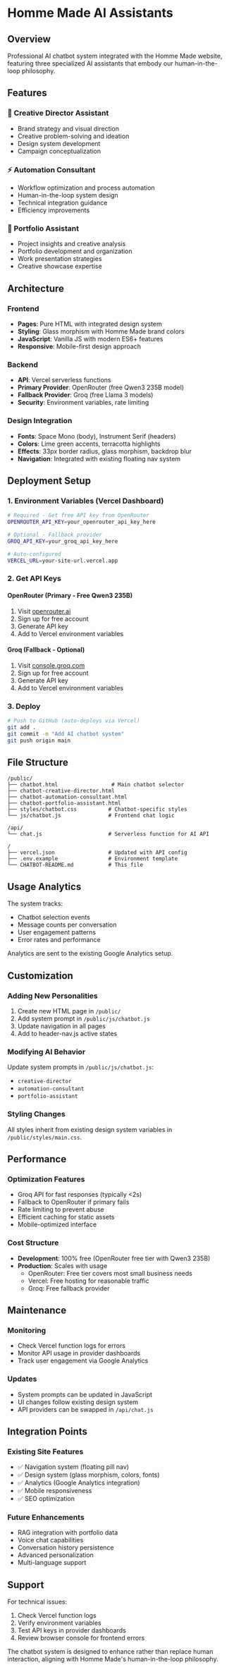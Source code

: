 # Homme Made AI Assistants

## Overview

Professional AI chatbot system integrated with the Homme Made website, featuring three specialized AI assistants that embody our human-in-the-loop philosophy.

## Features

### 🎨 Creative Director Assistant
- Brand strategy and visual direction
- Creative problem-solving and ideation
- Design system development
- Campaign conceptualization

### ⚡ Automation Consultant
- Workflow optimization and process automation
- Human-in-the-loop system design
- Technical integration guidance
- Efficiency improvements

### 📸 Portfolio Assistant
- Project insights and creative analysis
- Portfolio development and organization
- Work presentation strategies
- Creative showcase expertise

## Architecture

### Frontend
- **Pages**: Pure HTML with integrated design system
- **Styling**: Glass morphism with Homme Made brand colors
- **JavaScript**: Vanilla JS with modern ES6+ features
- **Responsive**: Mobile-first design approach

### Backend
- **API**: Vercel serverless functions
- **Primary Provider**: OpenRouter (free Qwen3 235B model)
- **Fallback Provider**: Groq (free Llama 3 models)
- **Security**: Environment variables, rate limiting

### Design Integration
- **Fonts**: Space Mono (body), Instrument Serif (headers)
- **Colors**: Lime green accents, terracotta highlights
- **Effects**: 33px border radius, glass morphism, backdrop blur
- **Navigation**: Integrated with existing floating nav system

## Deployment Setup

### 1. Environment Variables (Vercel Dashboard)

```bash
# Required - Get free API key from OpenRouter
OPENROUTER_API_KEY=your_openrouter_api_key_here

# Optional - Fallback provider
GROQ_API_KEY=your_groq_api_key_here

# Auto-configured
VERCEL_URL=your-site-url.vercel.app
```

### 2. Get API Keys

#### OpenRouter (Primary - Free Qwen3 235B)
1. Visit [openrouter.ai](https://openrouter.ai)
2. Sign up for free account
3. Generate API key
4. Add to Vercel environment variables

#### Groq (Fallback - Optional)
1. Visit [console.groq.com](https://console.groq.com)
2. Sign up for free account
3. Generate API key
4. Add to Vercel environment variables

### 3. Deploy
```bash
# Push to GitHub (auto-deploys via Vercel)
git add .
git commit -m "Add AI chatbot system"
git push origin main
```

## File Structure

```
/public/
├── chatbot.html                 # Main chatbot selector
├── chatbot-creative-director.html
├── chatbot-automation-consultant.html
├── chatbot-portfolio-assistant.html
├── styles/chatbot.css          # Chatbot-specific styles
└── js/chatbot.js               # Frontend chat logic

/api/
└── chat.js                     # Serverless function for AI API

/
├── vercel.json                 # Updated with API config
├── .env.example                # Environment template
└── CHATBOT-README.md           # This file
```

## Usage Analytics

The system tracks:
- Chatbot selection events
- Message counts per conversation
- User engagement patterns
- Error rates and performance

Analytics are sent to the existing Google Analytics setup.

## Customization

### Adding New Personalities
1. Create new HTML page in `/public/`
2. Add system prompt in `/public/js/chatbot.js`
3. Update navigation in all pages
4. Add to header-nav.js active states

### Modifying AI Behavior
Update system prompts in `/public/js/chatbot.js`:
- `creative-director`
- `automation-consultant`
- `portfolio-assistant`

### Styling Changes
All styles inherit from existing design system variables in `/public/styles/main.css`.

## Performance

### Optimization Features
- Groq API for fast responses (typically <2s)
- Fallback to OpenRouter if primary fails
- Rate limiting to prevent abuse
- Efficient caching for static assets
- Mobile-optimized interface

### Cost Structure
- **Development**: 100% free (OpenRouter free tier with Qwen3 235B)
- **Production**: Scales with usage
  - OpenRouter: Free tier covers most small business needs
  - Vercel: Free hosting for reasonable traffic
  - Groq: Free fallback provider

## Maintenance

### Monitoring
- Check Vercel function logs for errors
- Monitor API usage in provider dashboards
- Track user engagement via Google Analytics

### Updates
- System prompts can be updated in JavaScript
- UI changes follow existing design system
- API providers can be swapped in `/api/chat.js`

## Integration Points

### Existing Site Features
- ✅ Navigation system (floating pill nav)
- ✅ Design system (glass morphism, colors, fonts)
- ✅ Analytics (Google Analytics integration)
- ✅ Mobile responsiveness
- ✅ SEO optimization

### Future Enhancements
- RAG integration with portfolio data
- Voice chat capabilities
- Conversation history persistence
- Advanced personalization
- Multi-language support

## Support

For technical issues:
1. Check Vercel function logs
2. Verify environment variables
3. Test API keys in provider dashboards
4. Review browser console for frontend errors

The chatbot system is designed to enhance rather than replace human interaction, aligning with Homme Made's human-in-the-loop philosophy.